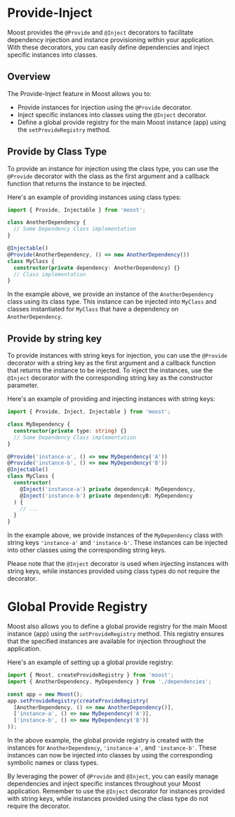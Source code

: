 # Provide-Inject

Moost provides the `@Provide` and `@Inject` decorators to facilitate dependency
injection and instance provisioning within your application.
With these decorators, you can easily define dependencies and inject specific instances into classes.

## Overview
The Provide-Inject feature in Moost allows you to:

-   Provide instances for injection using the `@Provide` decorator.
-   Inject specific instances into classes using the `@Inject` decorator.
-   Define a global provide registry for the main Moost instance (app) using the `setProvideRegistry` method.

## Provide by Class Type
To provide an instance for injection using the class type, you can use the `@Provide` decorator
with the class as the first argument and a callback function that returns the instance to be injected.

Here's an example of providing instances using class types:
```ts
import { Provide, Injectable } from 'moost';

class AnotherDependency {
  // Some Dependency Class implementation
}

@Injectable()
@Provide(AnotherDependency, () => new AnotherDependency())
class MyClass {
  constructor(private dependency: AnotherDependency) {}
  // Class implementation
}
```
In the example above, we provide an instance of the `AnotherDependency` class using its class type.
This instance can be injected into `MyClass` and classes instantiated for `MyClass` that have a dependency on `AnotherDependency`.

## Provide by string key
To provide instances with string keys for injection, you can use the `@Provide` decorator
with a string key as the first argument and a callback function that returns the instance
to be injected.
To inject the instances, use the `@Inject` decorator with the corresponding string key as the constructor parameter.

Here's an example of providing and injecting instances with string keys:
```ts
import { Provide, Inject, Injectable } from 'moost';

class MyDependency {
  constructor(private type: string) {}
  // Some Dependency Class implementation
}

@Provide('instance-a', () => new MyDependency('A'))
@Provide('instance-b', () => new MyDependency('B'))
@Injectable()
class MyClass {
  constructor(
    @Inject('instance-a') private dependencyA: MyDependency,
    @Inject('instance-b') private dependencyB: MyDependency
  ) {
    // ...
  }
}
```
In the example above, we provide instances of the `MyDependency` class with string keys `'instance-a'` and `'instance-b'`.
These instances can be injected into other classes using the corresponding string keys.

Please note that the `@Inject` decorator is used when injecting instances with string keys,
while instances provided using class types do not require the decorator.

# Global Provide Registry
Moost also allows you to define a global provide registry for the main Moost instance (app) using the `setProvideRegistry` method.
This registry ensures that the specified instances are available for injection throughout the application.

Here's an example of setting up a global provide registry:
```ts
import { Moost, createProvideRegistry } from 'moost';
import { AnotherDependency, MyDependency } from './dependencies';

const app = new Moost();
app.setProvideRegistry(createProvideRegistry(
  [AnotherDependency, () => new AnotherDependency()],
  ['instance-a', () => new MyDependency('A')],
  ['instance-b', () => new MyDependency('B')]
));
```
In the above example, the global provide registry is created with the instances for `AnotherDependency`, `'instance-a'`, and `'instance-b'`.
These instances can now be injected into classes by using the corresponding symbolic names or class types.

By leveraging the power of `@Provide` and `@Inject`, you can easily manage dependencies and inject specific
instances throughout your Moost application.
Remember to use the `@Inject` decorator for instances provided with string keys,
while instances provided using the class type do not require the decorator.
